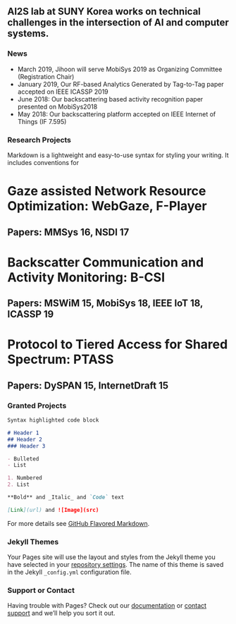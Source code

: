 ## AI2S lab at SUNY Korea works on technical challenges in the intersection of AI and computer systems.


### News
* March 2019, Jihoon will serve MobiSys 2019 as Organizing Committee (Registration Chair)
* January 2019, Our RF-based Analytics Generated by Tag-to-Tag paper accepted on IEEE ICASSP 2019
* June 2018: Our backscattering based activity recognition paper presented on MobiSys2018
* May 2018: Our backscattering platform accepted on IEEE Internet of Things (IF 7.595)

### Research Projects
Markdown is a lightweight and easy-to-use syntax for styling your writing. It includes conventions for
# Gaze assisted Network Resource Optimization: WebGaze, F-Player
## Papers: MMSys 16, NSDI 17
# Backscatter Communication and Activity Monitoring: B-CSI
## Papers: MSWiM 15, MobiSys 18, IEEE IoT 18, ICASSP 19
# Protocol to Tiered Access for Shared Spectrum: PTASS
## Papers: DySPAN 15, InternetDraft 15

### Granted Projects


```markdown
Syntax highlighted code block

# Header 1
## Header 2
### Header 3

- Bulleted
- List

1. Numbered
2. List

**Bold** and _Italic_ and `Code` text

[Link](url) and ![Image](src)
```

For more details see [GitHub Flavored Markdown](https://guides.github.com/features/mastering-markdown/).

### Jekyll Themes

Your Pages site will use the layout and styles from the Jekyll theme you have selected in your [repository settings](https://github.com/ai2s/ai2s.github.io/settings). The name of this theme is saved in the Jekyll `_config.yml` configuration file.

### Support or Contact

Having trouble with Pages? Check out our [documentation](https://help.github.com/categories/github-pages-basics/) or [contact support](https://github.com/contact) and we’ll help you sort it out.
